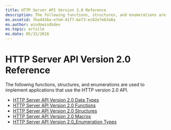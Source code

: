 ```yaml
---
title: HTTP Server API Version 2.0 Reference
description: The following functions, structures, and enumerations are used to implement applications that use the HTTP version 2.0 API.
ms.assetid: fba4416a-e7ed-41f7-be73-ec82e7e63a0a
ms.author: windowssdkdev
ms.topic: article
ms.date: 05/31/2018
---
```


# HTTP Server API Version 2.0 Reference

The following functions, structures, and enumerations are used to implement applications that use the HTTP version 2.0 API.

-   [HTTP Server API Version 2.0 Data Types](http-server-api-version-2-0-data-types.md)
-   [HTTP Server API Version 2.0 Functions](http-server-api-version-2-0-functions.md)
-   [HTTP Server API Version 2.0 Structures](http-server-api-version-2-0-structures.md)
-   [HTTP Server API Version 2.0 Macros](http-server-api-version-2-0-macros.md)
-   [HTTP Server API Version 2.0\_Enumeration Types](http-server-api-version-2-0-enumeration-types.md)

 

 




